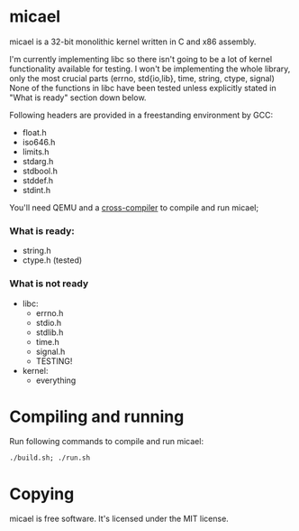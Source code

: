 # micael

micael is a 32-bit monolithic kernel written in C and x86 assembly.

I'm currently implementing libc so there isn't going to be a lot of kernel functionality available for testing. I won't be implementing the whole library, only the most crucial parts (errno, std{io,lib}, time, string, ctype, signal)
None of the functions in libc have been tested unless explicitly stated in "What is ready" section down below.

Following headers are provided in a freestanding environment by GCC:

* float.h
* iso646.h
* limits.h
* stdarg.h
* stdbool.h
* stddef.h
* stdint.h


You'll need QEMU and a [cross-compiler](http://wiki.osdev.org/GCC_Cross-Compiler) to compile and run micael;

### What is ready:
* string.h
* ctype.h (tested)

### What is not ready
* libc:
  * errno.h
  * stdio.h
  * stdlib.h
  * time.h
  * signal.h
  * TESTING!
* kernel:
  * everything

# Compiling and running

Run following commands to compile and run micael:

`./build.sh; ./run.sh`

# Copying
micael is free software. It's licensed under the MIT license.

